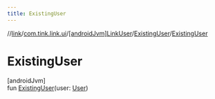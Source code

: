 ```yaml
---
title: ExistingUser
---
```

//[link](../../../../index.html)/[com.tink.link.ui](../../index.html)/[[androidJvm]LinkUser](../index.html)/[ExistingUser](index.html)/[ExistingUser](-existing-user.html)



# ExistingUser



[androidJvm]\
fun [ExistingUser](-existing-user.html)(user: [User](../../../com.tink.model.user/[android-jvm]-user/index.html))





